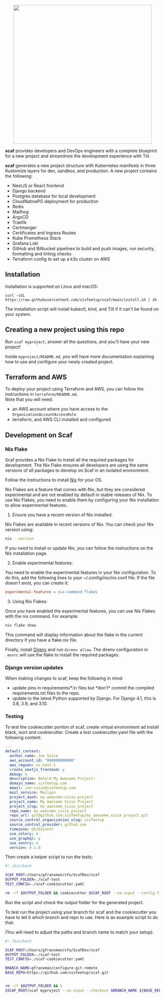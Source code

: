 <p align="center">
  <img src="https://github.com/sixfeetup/cookiecutter-sixiedjango/assets/784273/4e378983-c351-4656-95b9-b5c38d70991d" width="450px">
</p>

**scaf** provides developers and DevOps engineers with a complete blueprint for
a new project and streamlines the development experience with Tilt.

**scaf** generates a new project structure with Kubernetes manifests in
three Kustomize layers for dev, sandbox, and production. A new project 
contains the following:
* NextJS or React frontend
* Django backend
* Postgres database for local development
* CloudNativePG deployment for production
* Redis
* Mailhog
* ArgoCD 
* Traefik
* Certmanger
* Certificates and Ingress Routes
* Kube Prometheus Stack
* Grafana Loki
* GitHub and Bitbucket pipelines to build and push images, run security,
formatting and linting checks
* Terraform config to set up a k3s cluster on AWS

## Installation

Installation is supported on Linux and macOS:
```
curl -sSL https://raw.githubusercontent.com/sixfeetup/scaf/main/install.sh | sh
```

The installation script will install kubectl, kind, and Tilt if it can't
be found on your system.

## Creating a new project using this repo

Run `scaf myproject`, answer all the questions, and you'll have your new project!

Inside `myproject/README.md`, you will have more
documentation explaining how to use and configure your newly created project.

## Terraform and AWS

To deploy your project using Terraform and AWS, you can follow the instructions in `terraform/README.md.`  
Note that you will need:
- an AWS account where you have access to the `OrganizationAccountAccessRole`
- terraform, and AWS CLI installed and configured 

## Development on Scaf

### Nix Flake

Scaf provides a Nix Flake to install all the required packages for development.
The Nix Flake ensures all developers are using the same versions of all packages
to develop on Scaf in an isolated environment.

Follow the instructions to install
[Nix](https://nixos.org/download/#download-nix) for your OS. 

Nix Flakes are a feature that comes with Nix, but they are considered
experimental and are not enabled by default in stable releases of Nix. To use
Nix Flakes, you need to enable them by configuring your Nix installation to
allow experimental features.

1. Ensure you have a recent version of Nix installed:

Nix Flakes are available in recent versions of Nix. You can check your Nix
version using:

```sh
nix --version
```

If you need to install or update Nix, you can follow the instructions on the Nix
installation page.

2. Enable experimental features:

You need to enable the experimental features in your Nix configuration. To do
this, add the following lines to your ~/.config/nix/nix.conf file. If the file
doesn't exist, you can create it:

```ini
experimental-features = nix-command flakes
```

3. Using Nix Flakes:

Once you have enabled the experimental features, you can use Nix Flakes with the
nix command. For example:

```sh
nix flake show
```

This command will display information about the flake in the current directory
if you have a flake.nix file.

Finally, install [Direnv](https://direnv.net/) and run `direnv allow`. The
direnv configuration in `.envrc` will use the flake to install the required
packages.

### Django version updates

When making changes to scaf, keep the following in mind:

- update pins in requirements/*.in files but *don't\* commit the compiled requirements.txt
  files to the repo.
- update to the latest Python supported by Django. For Django 4.1, this is 3.8, 3.9, and 3.10.

### Testing
To test the cookiecutter portion of scaf, create virtual environment ad install black, isort and cookiecutter.
Create a test cookiecutter.yaml file with the following content:
```yaml
---
default_context:
  author_name: Joe Sixie
  aws_account_id: "000000000000"
  aws_region: us-east-1
  create_nextjs_frontend: y
  debug: n
  description: Behold My Awesome Project!
  domain_name: sixfeetup.com
  email: joe-sixie@sixfeetup.com
  mail_service: Mailgun
  project_dash: my-awesome-sixie-project
  project_name: My Awesome Sixie Project
  project_slug: my_awesome_sixie_project
  repo_name: my_awesome_sixie_project
  repo_url: git@github.com:sixfeetup/my_awesome_sixie_project.git
  source_control_organization_slug: sixfeetup
  source_control_provider: github.com
  timezone: US/Eastern
  use_celery: n
  use_graphql: y
  use_sentry: n
  version: 0.1.0

```

Then create a helper script to run the tests:
```bash
#! /bin/bash

SCAF_ROOT=/Users/gfranxman/sfu/ScafDev/scaf
OUTPUT_FOLDER=./scaf-test
TEST_CONFIG=./scaf-cookiecutter.yaml

rm -rf $OUTPUT_FOLDER && cookiecutter $SCAF_ROOT --no-input --config-file $TEST_CONFIG -o $OUTPUT_FOLDER -v

```

Run the script and check the output folder for the generated project.

To test run the project using your branch for scaf and the cookiecutter you have to tell it
which branch and repo to use. Here is an example script to do that: 

(You will need to adjust the paths and branch name to match your setup):
```bash
#! /bin/bash

SCAF_ROOT=/Users/gfranxman/sfu/ScafDev/scaf
OUTPUT_FOLDER=./scaf-test
TEST_CONFIG=./scaf-cookiecutter.yaml

BRANCH_NAME=gfranxman/configure-git-remote
BASE_REPO=https://github.com/sixfeetup/scaf.git


rm -rf $OUTPUT_FOLDER && \
$SCAF_ROOT/scaf myproject --no-input --checkout $BRANCH_NAME ${BASE_REPO} 
```
